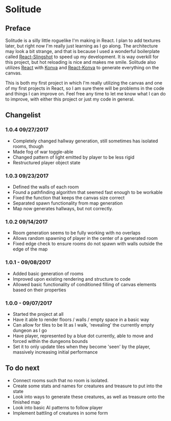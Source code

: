 # Solitude

## Preface
Solitude is a silly little roguelike I'm making in React. I plan to add textures later, but
right now I'm really just learning as I go along. The architecture may look a bit strange,
and that is because I used a wonderful boilerplate called [React-Slingshot](https://github.com/coryhouse/react-slingshot)
to speed up my development. It is way overkill for this project, but hot reloading is nice and makes me smile. Solitude also utilizes
[React](https://facebook.github.io/react/) with [Konva](https://konvajs.github.io/) and
[React-Konva](https://github.com/lavrton/react-konva) to generate everything on the canvas.

This is both my first project in which I'm really utilizing the canvas and one of my first projects in React,
so I am sure there will be problems in the code and things I can improve on. Feel free any time to let me know what I can do to
improve, with either this project or just my code in general.

## Changelist

### 1.0.4 09/27/2017
- Completely changed hallway generation, still sometimes has isolated rooms, though
- Made fog of war toggle-able
- Changed pattern of light emitted by player to be less rigid
- Restructured player object state

### 1.0.3 09/23/2017
- Defined the walls of each room
- Found a pathfinding algorithm that seemed fast enough to be workable
- Fixed the function that keeps the canvas size correct
- Separated spawn functionality from map generation
- Map now generates hallways, but not correctly.

### 1.0.2 09/14/2017
- Room generation seems to be fully working with no overlaps
- Allows random spawning of player in the center of a generated room
- Fixed edge check to ensure rooms do not spawn with walls outside the edge of the map

### 1.0.1 - 09/08/2017
- Added basic generation of rooms
- Improved upon existing rendering and structure to code
- Allowed basic functionality of conditioned filling of canvas elements based on their properties

### 1.0.0 - 09/07/2017
- Started the project at all
- Have it able to render floors / walls / empty space in a basic way
- Can allow for tiles to be lit as I walk, 'revealing' the currently empty dungeon as I go
- Have player, represented by a blue dot currently, able to move and forced within the dungeons bounds
- Set it to only update tiles when they become 'seen' by the player, massively increasing initial performance

## To do next
- Connect rooms such that no room is isolated.
- Create some stats and names for creatures and treasure to put into the state
- Look into ways to generate these creatures, as well as treasure onto the finished map
- Look into basic AI patterns to follow player
- Implement battling of creatures in some form
